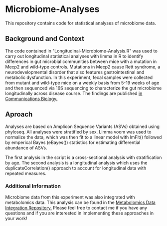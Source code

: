 # Microbiome-Analyses
This repository contains code for statistical analyses of microbiome data.

## Background and Context
The code contained in "Longitudinal-Microbiome-Analysis.R" was used to carry out longitudinal statistical analyses with limma in R to identify differences in gut microbial communities between mice with a mutation in Mecp2 and wild-type controls. Mutations in Mecp2 cause Rett syndrome, a neurodevelopmental disorder that also features gastrointestinal and metabolic dysfunction. In this experiment, fecal samples were collected from mutant and wild-type mice on a weekly basis from 5-19 weeks of age and then sequenced via 16S sequencing to characterize the gut microbiome longitudinally across disease course. The findings are published [in Communications Biology.](https://rdcu.be/cDkCI) 

## Aproach
Analyses are based on Amplicon Sequence Variants (ASVs) obtained using phyloseq. All analyses were stratified by sex. Limma voom was used to normalize the data, which was then fit to a linear model with lmFit() followed by emperical Bayes (eBayes()) statistics for estimating differential abundance of ASVs. 

The first analysis in the script is a cross-sectional analysis with stratification by age. The second analysis is a longitudinal analysis which uses the duplicateCorrelation() approach to account for longitudinal data with repeated measures. 

### Additional Information
Microbiome data from this experiment was also integrated with metabolomics data. This analysis can be found in the [Metabolomics Data Integration Repository.](https://github.com/karineier/Metabolomics-Data-Integration) Please feel free to contact me if you have any questions and if you are interested in implementing these approaches in your work!
